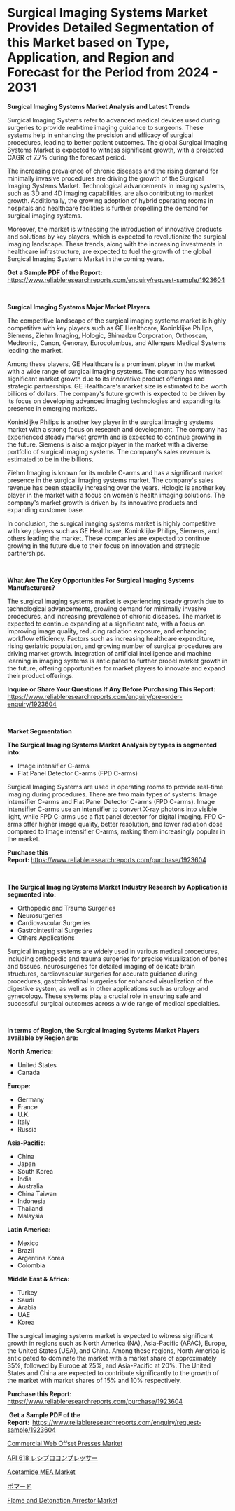 <p><h1>Surgical Imaging Systems Market Provides Detailed Segmentation of this Market based on Type, Application, and Region and Forecast for the Period from 2024 - 2031</h1></p><p><strong>Surgical Imaging Systems Market Analysis and Latest Trends</strong></p>
<p><p>Surgical Imaging Systems refer to advanced medical devices used during surgeries to provide real-time imaging guidance to surgeons. These systems help in enhancing the precision and efficacy of surgical procedures, leading to better patient outcomes. The global Surgical Imaging Systems Market is expected to witness significant growth, with a projected CAGR of 7.7% during the forecast period.</p><p>The increasing prevalence of chronic diseases and the rising demand for minimally invasive procedures are driving the growth of the Surgical Imaging Systems Market. Technological advancements in imaging systems, such as 3D and 4D imaging capabilities, are also contributing to market growth. Additionally, the growing adoption of hybrid operating rooms in hospitals and healthcare facilities is further propelling the demand for surgical imaging systems.</p><p>Moreover, the market is witnessing the introduction of innovative products and solutions by key players, which is expected to revolutionize the surgical imaging landscape. These trends, along with the increasing investments in healthcare infrastructure, are expected to fuel the growth of the global Surgical Imaging Systems Market in the coming years.</p></p>
<p><strong>Get a Sample PDF of the Report:&nbsp;</strong> <a href="https://www.reliableresearchreports.com/enquiry/request-sample/1923604">https://www.reliableresearchreports.com/enquiry/request-sample/1923604</a></p>
<p>&nbsp;</p>
<p><strong>Surgical Imaging Systems Major Market Players</strong></p>
<p><p>The competitive landscape of the surgical imaging systems market is highly competitive with key players such as GE Healthcare, Koninklijke Philips, Siemens, Ziehm Imaging, Hologic, Shimadzu Corporation, Orthoscan, Medtronic, Canon, Genoray, Eurocolumbus, and Allengers Medical Systems leading the market.</p><p>Among these players, GE Healthcare is a prominent player in the market with a wide range of surgical imaging systems. The company has witnessed significant market growth due to its innovative product offerings and strategic partnerships. GE Healthcare's market size is estimated to be worth billions of dollars. The company's future growth is expected to be driven by its focus on developing advanced imaging technologies and expanding its presence in emerging markets.</p><p>Koninklijke Philips is another key player in the surgical imaging systems market with a strong focus on research and development. The company has experienced steady market growth and is expected to continue growing in the future. Siemens is also a major player in the market with a diverse portfolio of surgical imaging systems. The company's sales revenue is estimated to be in the billions.</p><p>Ziehm Imaging is known for its mobile C-arms and has a significant market presence in the surgical imaging systems market. The company's sales revenue has been steadily increasing over the years. Hologic is another key player in the market with a focus on women's health imaging solutions. The company's market growth is driven by its innovative products and expanding customer base.</p><p>In conclusion, the surgical imaging systems market is highly competitive with key players such as GE Healthcare, Koninklijke Philips, Siemens, and others leading the market. These companies are expected to continue growing in the future due to their focus on innovation and strategic partnerships.</p></p>
<p>&nbsp;</p>
<p><strong>What Are The Key Opportunities For Surgical Imaging Systems Manufacturers?</strong></p>
<p><p>The surgical imaging systems market is experiencing steady growth due to technological advancements, growing demand for minimally invasive procedures, and increasing prevalence of chronic diseases. The market is expected to continue expanding at a significant rate, with a focus on improving image quality, reducing radiation exposure, and enhancing workflow efficiency. Factors such as increasing healthcare expenditure, rising geriatric population, and growing number of surgical procedures are driving market growth. Integration of artificial intelligence and machine learning in imaging systems is anticipated to further propel market growth in the future, offering opportunities for market players to innovate and expand their product offerings.</p></p>
<p><strong>Inquire or Share Your Questions If Any Before Purchasing This Report:</strong> <a href="https://www.reliableresearchreports.com/enquiry/pre-order-enquiry/1923604">https://www.reliableresearchreports.com/enquiry/pre-order-enquiry/1923604</a></p>
<p>&nbsp;</p>
<p><strong>Market Segmentation</strong></p>
<p><strong>The Surgical Imaging Systems Market Analysis by types is segmented into:</strong></p>
<p><ul><li>Image intensifier C-arms</li><li>Flat Panel Detector C-arms (FPD C-arms)</li></ul></p>
<p><p>Surgical Imaging Systems are used in operating rooms to provide real-time imaging during procedures. There are two main types of systems: Image intensifier C-arms and Flat Panel Detector C-arms (FPD C-arms). Image intensifier C-arms use an intensifier to convert X-ray photons into visible light, while FPD C-arms use a flat panel detector for digital imaging. FPD C-arms offer higher image quality, better resolution, and lower radiation dose compared to Image intensifier C-arms, making them increasingly popular in the market.</p></p>
<p><strong>Purchase this Report:&nbsp;</strong><a href="https://www.reliableresearchreports.com/purchase/1923604">https://www.reliableresearchreports.com/purchase/1923604</a></p>
<p>&nbsp;</p>
<p><strong>The Surgical Imaging Systems Market Industry Research by Application is segmented into:</strong></p>
<p><ul><li>Orthopedic and Trauma Surgeries</li><li>Neurosurgeries</li><li>Cardiovascular Surgeries</li><li>Gastrointestinal Surgeries</li><li>Others Applications</li></ul></p>
<p><p>Surgical imaging systems are widely used in various medical procedures, including orthopedic and trauma surgeries for precise visualization of bones and tissues, neurosurgeries for detailed imaging of delicate brain structures, cardiovascular surgeries for accurate guidance during procedures, gastrointestinal surgeries for enhanced visualization of the digestive system, as well as in other applications such as urology and gynecology. These systems play a crucial role in ensuring safe and successful surgical outcomes across a wide range of medical specialties.</p></p>
<p>&nbsp;</p>
<p><strong>In terms of Region, the Surgical Imaging Systems Market Players available by Region are:</strong></p>
<p>
    <p> <strong> North America: </strong>
        <ul>
            <li>United States</li>
            <li>Canada</li>
        </ul>
        </p> 
    <p> <strong> Europe: </strong>
        <ul>
            <li>Germany</li>
            <li>France</li>
            <li>U.K.</li>
            <li>Italy</li>
            <li>Russia</li>
        </ul>
        </p> 
    <p> <strong> Asia-Pacific: </strong>
        <ul>
            <li>China</li>
            <li>Japan</li>
            <li>South Korea</li>
            <li>India</li>
            <li>Australia</li>
            <li>China Taiwan</li>
            <li>Indonesia</li>
            <li>Thailand</li>
            <li>Malaysia</li>
        </ul>
        </p> 
    <p> <strong> Latin America: </strong>
        <ul>
            <li>Mexico</li>
            <li>Brazil</li>
            <li>Argentina Korea</li>
            <li>Colombia</li>
        </ul>
        </p> 
    <p> <strong> Middle East & Africa: </strong>
        <ul>
            <li>Turkey</li>
            <li>Saudi</li>
            <li>Arabia</li>
            <li>UAE</li>
            <li>Korea</li>
        </ul>
    </p>
    </p>
<p><p>The surgical imaging systems market is expected to witness significant growth in regions such as North America (NA), Asia-Pacific (APAC), Europe, the United States (USA), and China. Among these regions, North America is anticipated to dominate the market with a market share of approximately 35%, followed by Europe at 25%, and Asia-Pacific at 20%. The United States and China are expected to contribute significantly to the growth of the market with market shares of 15% and 10% respectively.</p></p>
<p><strong>Purchase this Report: </strong><a href="https://www.reliableresearchreports.com/purchase/1923604">https://www.reliableresearchreports.com/purchase/1923604</a></p>
<p>&nbsp;<strong>Get a Sample PDF of the Report:&nbsp;&nbsp;</strong><a href="https://www.reliableresearchreports.com/enquiry/request-sample/1923604">https://www.reliableresearchreports.com/enquiry/request-sample/1923604</a></p>
<p><strong></strong></p>
<p><p><a href="https://skillful-vermicelli-b89.notion.site/Commercial-Web-Offset-Presses-Market-Research-Report-Provides-Critical-Insights-that-can-help-Shape--f192deea5a6d4b9c80034bd95b4b3d5d">Commercial Web Offset Presses Market</a></p><p><a href="https://medium.com/@yaren_68-91/api-618-%E5%BE%80%E5%BE%A9%E5%9C%A7%E7%B8%AE%E6%A9%9F%E5%B8%82%E5%A0%B4-%E5%B8%82%E5%A0%B4cagr-%E5%B8%82%E5%A0%B4%E3%83%88%E3%83%AC%E3%83%B3%E3%83%89-%E6%88%90%E9%95%B7%E6%88%A6%E7%95%A5%E3%81%AB%E9%96%A2%E3%81%99%E3%82%8Binsights-aa7dec399cbc">API 618 レシプロコンプレッサー</a></p><p><a href="https://view.publitas.com/reportprime-1/acetamide-mea-market-size-focuses-on-market-dynamics-in-depth-analysis-and-future-projections-of-its-market-forecasted-for-period-from-2024-to-2031/">Acetamide MEA Market</a></p><p><a href="https://medium.com/@sarahfahey88/%E3%83%9D%E3%83%9E%E3%83%BC%E3%83%89%E5%B8%82%E5%A0%B4%E5%88%86%E6%9E%90-%E3%81%9D%E3%81%AEcagr-%E5%B8%82%E5%A0%B4%E3%82%BB%E3%82%B0%E3%83%A1%E3%83%B3%E3%83%86%E3%83%BC%E3%82%B7%E3%83%A7%E3%83%B3-%E3%81%8A%E3%82%88%E3%81%B3%E3%82%B0%E3%83%AD%E3%83%BC%E3%83%90%E3%83%AB%E7%94%A3%E6%A5%AD%E6%A6%82%E8%A6%81-8117b61ef4d7">ポマード</a></p><p><a href="https://eight-handstand-8fb.notion.site/Flame-and-Detonation-Arrestor-Market-Centers-on-Aspects-such-as-Market-Growth-Market-Share-Market--0c97e28d8f8b447db715247d1937ecc6">Flame and Detonation Arrestor Market</a></p></p>